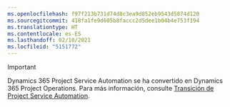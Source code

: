 ```yaml
---
ms.openlocfilehash: f97f213b731d74d8c3ea9d852eb9543d5874d120
ms.sourcegitcommit: 418fa1fe9d605b8faccc2d5dee1b04b4e753f194
ms.translationtype: HT
ms.contentlocale: es-ES
ms.lasthandoff: 02/10/2021
ms.locfileid: "5151772"
---
```

> [!IMPORTANT]
> Dynamics 365 Project Service Automation se ha convertido en Dynamics 365 Project Operations. Para más información, consulte [Transición de Project Service Automation](https://dynamics.microsoft.com/en-us/project-service-automation/overview/).
